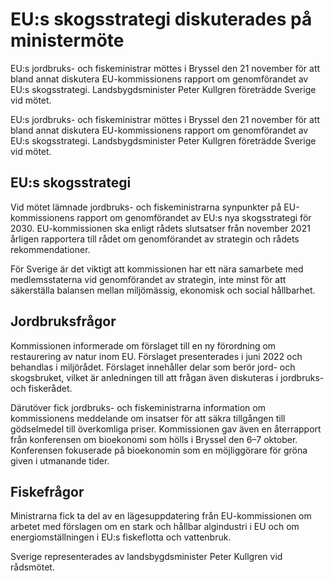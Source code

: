 # EU:s skogsstrategi diskuterades på ministermöte

EU:s jordbruks- och fiskeministrar möttes i Bryssel den 21 november för att bland annat diskutera EU-kommissionens rapport om genomförandet av EU:s skogsstrategi. Landsbygdsminister Peter Kullgren företrädde Sverige vid mötet.

EU:s jordbruks- och fiskeministrar möttes i Bryssel den 21 november för att bland annat diskutera EU-kommissionens rapport om genomförandet av EU:s skogsstrategi. Landsbygdsminister Peter Kullgren företrädde Sverige vid mötet.

## EU:s skogsstrategi

Vid mötet lämnade jordbruks- och fiskeministrarna synpunkter på EU-kommissionens rapport om genomförandet av EU:s nya skogsstrategi för 2030. EU-kommissionen ska enligt rådets slutsatser från november 2021 årligen rapportera till rådet om genomförandet av strategin och rådets rekommendationer.

För Sverige är det viktigt att kommissionen har ett nära samarbete med medlemsstaterna vid genomförandet av strategin, inte minst för att säkerställa balansen mellan miljömässig, ekonomisk och social hållbarhet.

## Jordbruksfrågor

Kommissionen informerade om förslaget till en ny förordning om restaurering av natur inom EU. Förslaget presenterades i juni 2022 och behandlas i miljörådet. Förslaget innehåller delar som berör jord- och skogsbruket, vilket är anledningen till att frågan även diskuteras i jordbruks- och fiskerådet.

Därutöver fick jordbruks- och fiskeministrarna information om kommissionens meddelande om insatser för att säkra tillgången till gödselmedel till överkomliga priser. Kommissionen gav även en återrapport från konferensen om bioekonomi som hölls i Bryssel den 6–7 oktober. Konferensen fokuserade på bioekonomin som en möjliggörare för gröna given i utmanande tider.

## Fiskefrågor

Ministrarna fick ta del av en lägesuppdatering från EU-kommissionen om arbetet med förslagen om en stark och hållbar algindustri i EU och om energiomställningen i EU:s fiskeflotta och vattenbruk.

Sverige representerades av landsbygdsminister Peter Kullgren vid rådsmötet.
